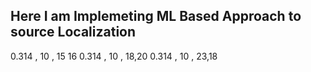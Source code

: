 ## Here I am Implemeting ML Based Approach to source  Localization  

0.314 , 10 , 15 16
0.314 , 10 , 18,20
0.314 , 10 , 23,18